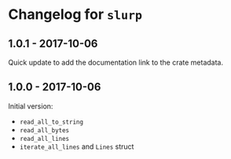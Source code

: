 # Changelog for `slurp`

## 1.0.1 - 2017-10-06

Quick update to add the documentation link to the crate metadata.

## 1.0.0 - 2017-10-06

Initial version:

- `read_all_to_string`
- `read_all_bytes`
- `read_all_lines`
- `iterate_all_lines` and `Lines` struct
